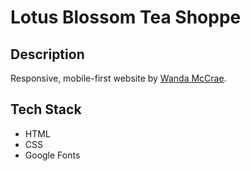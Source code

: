 # Lotus Blossom Tea Shoppe

## Description

Responsive, mobile-first website by [Wanda McCrae](https://wandamccrae.com/).

## Tech Stack

* HTML
* CSS
* Google Fonts
